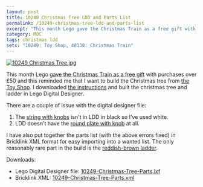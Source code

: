 ```yaml
---
layout: post
title: 10249 Christmas Tree LDD and Parts List
permalink: /10249-christmas-tree-ldd-and-parts-list
excerpt: "This month Lego gave the Christmas Train as a free gift with purchases over £50 and this reminded me that I want to build the Christmas tree from the Toy Shop. I downloaded the instructions and built the christmas tree and ladder in Lego Digital Designer."
category: MOC
tags: christmas ldd
sets: "10249: Toy Shop, 40138: Christmas Train"
---
```


[![10249 Christmas Tree.jpg](http://studshq.s3.amazonaws.com/10249-Christmas-Tree.jpg)](http://studshq.s3.amazonaws.com/10249-Christmas-Tree.jpg)

This month Lego [gave the Christmas Train as a free gift](http://brickset.com/article/17271/[uk-eu-au-nz]-free-christmas-train-at-shop-lego-com) with purchases over £50 and this reminded me that I want to build the Christmas tree from [the Toy Shop](http://brickset.com/sets/10249-1/Toy-Shop). I downloaded [the instructions](http://cache.lego.com/bigdownloads/buildinginstructions/6127605.pdf) and built the christmas tree and ladder in Lego Digital Designer.

There are a couple of issue with the digital designer file:

1. The [string with knobs](http://brickset.com/parts/6096958) isn't in LDD in black so I've used white.
2. LDD doesn't have the [round plate with knob](http://brickset.com/parts/6102360) at all.

I have also put together the parts list (with the above errors fixed) in Bricklink XML format for easy importing into a wanted list. The only reasonably rare part in the build is the [reddish-brown ladder](http://brickset.com/parts/6079814).

Downloads:

- Lego Digital Designer file: [10249-Christmas-Tree-Parts.lxf](http://studshq.s3.amazonaws.com/10249-Christmas-Tree-Parts.lxf)
- Bricklink XML: [10249-Christmas-Tree-Parts.xml](http://studshq.s3.amazonaws.com/10249-Christmas-Tree-Parts.xml)